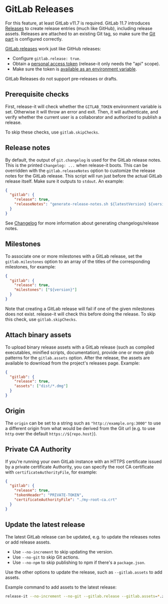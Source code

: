 # GitLab Releases

For this feature, at least GitLab v11.7 is required. GitLab 11.7 introduces
[Releases](https://docs.gitlab.com/ce/user/project/releases/) to create release entries (much like GitHub), including
release assets. Releases are attached to an existing Git tag, so make sure the [Git part](./git.md) is configured
correctly.

[GitLab releases](https://docs.gitlab.com/ce/user/project/releases/) work just like GitHub releases:

- Configure `gitlab.release: true`.
- Obtain a [personal access token](https://gitlab.com/profile/personal_access_tokens) (release-it only needs the "api"
  scope).
- Make sure the token is [available as an environment variable](./environment-variables.md).

GitLab Releases do not support pre-releases or drafts.

## Prerequisite checks

First, release-it will check whether the `GITLAB_TOKEN` environment variable is set. Otherwise it will throw an error
and exit. Then, it will authenticate, and verify whether the current user is a collaborator and authorized to publish a
release.

To skip these checks, use `gitlab.skipChecks`.

## Release notes

By default, the output of `git.changelog` is used for the GitLab release notes. This is the printed `Changelog: ...`
when release-it boots. This can be overridden with the `gitlab.releaseNotes` option to customize the release notes for
the GitLab release. This script will run just before the actual GitLab release itself. Make sure it outputs to `stdout`.
An example:

```json
{
  "gitlab": {
    "release": true,
    "releaseNotes": "generate-release-notes.sh ${latestVersion} ${version}"
  }
}
```

See [Changelog](./changelog.md) for more information about generating changelogs/release notes.

## Milestones

To associate one or more milestones with a GitLab release, set the `gitlab.milestones` option to an array of the
titles of the corresponding milestones, for example:

```json
{
  "gitlab": {
    "release": true,
    "milestones": ["${version}"]
  }
}
```

Note that creating a GitLab release will fail if one of the given milestones does not exist. release-it will check this
before doing the release. To skip this check, use `gitlab.skipChecks`.

## Attach binary assets

To upload binary release assets with a GitLab release (such as compiled executables, minified scripts, documentation),
provide one or more glob patterns for the `gitlab.assets` option. After the release, the assets are available to
download from the project's releases page. Example:

```json
{
  "gitlab": {
    "release": true,
    "assets": ["dist/*.dmg"]
  }
}
```

## Origin

The `origin` can be set to a string such as `"http://example.org:3000"` to use a different origin from what would be
derived from the Git url (e.g. to use `http` over the default `https://${repo.host}`).

## Private CA Authority

If you're running your own GitLab instance with an HTTPS certificate issued by a private certificate Authority, you can
specify the root CA certificate with `certificateAuthorityFile`, for example:

```json
{
  "gitlab": {
    "release": true,
    "tokenHeader": "PRIVATE-TOKEN",
    "certificateAuthorityFile": "./my-root-ca.crt"
  }
}
```

## Update the latest release

The latest GitLab release can be updated, e.g. to update the releases notes or add release assets.

- Use `--no-increment` to skip updating the version.
- Use `--no-git` to skip Git actions.
- Use `--no-npm` to skip publishing to npm if there's a `package.json`.

Use the other options to update the release, such as `--gitlab.assets` to add assets.

Example command to add assets to the latest release:

```bash
release-it --no-increment --no-git --gitlab.release --gitlab.assets=*.zip
```
